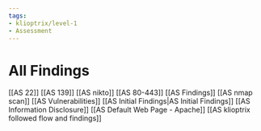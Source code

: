 ```yaml
---
tags:
- klioptrix/level-1
- Assessment
---
```


# All Findings
[[AS 22]]
[[AS 139]]
[[AS nikto]]
[[AS 80-443]]
[[AS Findings]]
[[AS nmap scan]]
[[AS Vulnerabilities]]
[[AS Initial Findings|AS Initial Findings]]
[[AS Information Disclosure]]
[[AS Default Web Page - Apache]]
[[AS klioptrix followed flow and findings]]